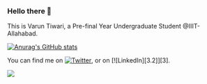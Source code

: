 ### Hello there 👋

This is Varun Tiwari, a Pre-final Year Undergraduate Student @IIIT-Allahabad.

[![Anurag's GitHub stats](https://github-readme-stats.vercel.app/api?username=VarunT11&count_private=true&show_icons=true)](https://github.com/anuraghazra/github-readme-stats)


You can find me on [![Twitter][1.2]][1], or on [![LinkedIn][3.2]][3].

<!-- Icons -->

[1.2]: http://i.imgur.com/wWzX9uB.png (twitter icon without padding)
[2.2]: https://raw.githubusercontent.com/MartinHeinz/MartinHeinz/master/linkedin-3-16.png (LinkedIn icon without padding)

<!-- Links to your social media accounts -->

[1]: https://twitter.com/iamvt11/
[2]: https://www.linkedin.com/in/iamvt11/

![](https://komarev.com/ghpvc/?username=VarunT11)

